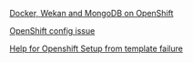 [Docker, Wekan and MongoDB on OpenShift](https://github.com/wekan/wekan/tree/main/openshift)

[OpenShift config issue](https://github.com/wekan/wekan/issues/1778)

[Help for Openshift Setup from template failure](https://github.com/wekan/wekan/issues/1923)

